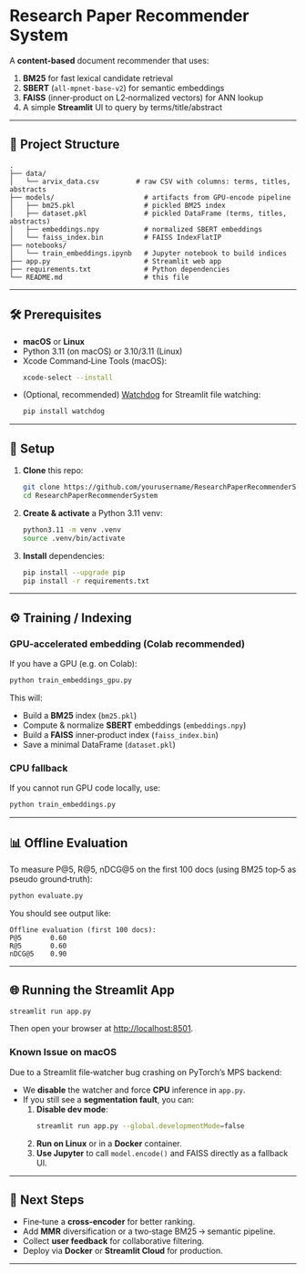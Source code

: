 # Research Paper Recommender System

A **content‑based** document recommender that uses:

1. **BM25** for fast lexical candidate retrieval  
2. **SBERT** (`all‑mpnet‑base‑v2`) for semantic embeddings  
3. **FAISS** (inner‑product on L2‑normalized vectors) for ANN lookup  
4. A simple **Streamlit** UI to query by terms/title/abstract  

---

## 📂 Project Structure

```
.
├── data/
│   └── arvix_data.csv         # raw CSV with columns: terms, titles, abstracts
├── models/                      # artifacts from GPU‐encode pipeline
│   ├── bm25.pkl                 # pickled BM25 index
│   ├── dataset.pkl              # pickled DataFrame (terms, titles, abstracts)
│   ├── embeddings.npy           # normalized SBERT embeddings
│   └── faiss_index.bin          # FAISS IndexFlatIP
├── notebooks/
│   └── train_embeddings.ipynb   # Jupyter notebook to build indices
├── app.py                       # Streamlit web app
├── requirements.txt             # Python dependencies
└── README.md                    # this file
```

---

## 🛠️ Prerequisites

- **macOS** or **Linux**  
- Python 3.11 (on macOS) or 3.10/3.11 (Linux)  
- Xcode Command‑Line Tools (macOS):  
  ```bash
  xcode-select --install
  ```
- (Optional, recommended) [Watchdog](https://pypi.org/project/watchdog/) for Streamlit file watching:
  ```bash
  pip install watchdog
  ```

---

## 🚀 Setup

1. **Clone** this repo:
   ```bash
   git clone https://github.com/yourusername/ResearchPaperRecommenderSystem.git
   cd ResearchPaperRecommenderSystem
   ```

2. **Create & activate** a Python 3.11 venv:
   ```bash
   python3.11 -m venv .venv
   source .venv/bin/activate
   ```

3. **Install** dependencies:
   ```bash
   pip install --upgrade pip
   pip install -r requirements.txt
   ```

---

## ⚙️ Training / Indexing

### GPU‐accelerated embedding (Colab recommended)

If you have a GPU (e.g. on Colab):

```bash
python train_embeddings_gpu.py
```

This will:

- Build a **BM25** index (`bm25.pkl`)  
- Compute & normalize **SBERT** embeddings (`embeddings.npy`)  
- Build a **FAISS** inner‑product index (`faiss_index.bin`)  
- Save a minimal DataFrame (`dataset.pkl`)

### CPU fallback

If you cannot run GPU code locally, use:

```bash
python train_embeddings.py
```

---

## 📊 Offline Evaluation

To measure P@5, R@5, nDCG@5 on the first 100 docs (using BM25 top‑5 as pseudo ground‑truth):

```bash
python evaluate.py
```

You should see output like:

```
Offline evaluation (first 100 docs):
P@5       0.60
R@5       0.60
nDCG@5    0.90
```

---

## 🌐 Running the Streamlit App

```bash
streamlit run app.py
```

Then open your browser at [http://localhost:8501](http://localhost:8501).

### Known Issue on macOS

Due to a Streamlit file‑watcher bug crashing on PyTorch’s MPS backend:

- We **disable** the watcher and force **CPU** inference in `app.py`.  
- If you still see a **segmentation fault**, you can:
  1. **Disable dev mode**:  
     ```bash
     streamlit run app.py --global.developmentMode=false
     ```
  2. **Run on Linux** or in a **Docker** container.  
  3. **Use Jupyter** to call `model.encode()` and FAISS directly as a fallback UI.

---

## 🔭 Next Steps

- Fine‑tune a **cross‑encoder** for better ranking.  
- Add **MMR** diversification or a two‑stage BM25 → semantic pipeline.  
- Collect **user feedback** for collaborative filtering.  
- Deploy via **Docker** or **Streamlit Cloud** for production.

---


